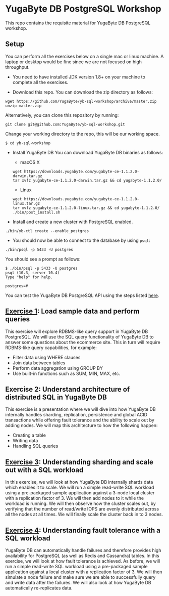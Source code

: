 # YugaByte DB PostgreSQL Workshop

This repo contains the requisite material for YugaByte DB PostgreSQL workshop.

## Setup

You can perform all the exercises below on a single mac or linux machine. A laptop or desktop would be fine since we are not focused on high throughput.

* You need to have installed JDK version 1.8+ on your machine to complete all the exercises.

* Download this repo. You can download the zip directory as follows:
```
wget https://github.com/YugaByte/yb-sql-workshop/archive/master.zip
unzip master.zip
```
Alternatively, you can clone this repository by running:
```
git clone git@github.com:YugaByte/yb-sql-workshop.git
```
Change your working directory to the repo, this will be our working space.
```
$ cd yb-sql-workshop
```

* Install YugaByte DB You can download YugaByte DB binaries as follows:

  * macOS X
  ```
  wget https://downloads.yugabyte.com/yugabyte-ce-1.1.2.0-darwin.tar.gz
  tar xvfz yugabyte-ce-1.1.2.0-darwin.tar.gz && cd yugabyte-1.1.2.0/
  ```

  * Linux
  ```
  wget https://downloads.yugabyte.com/yugabyte-ce-1.1.2.0-linux.tar.gz
  tar xvfz yugabyte-ce-1.1.2.0-linux.tar.gz && cd yugabyte-1.1.2.0/
  ./bin/post_install.sh
  ```

* Install and create a new cluster with PostgreSQL enabled.
```
./bin/yb-ctl create --enable_postgres
```

* You should now be able to connect to the database by using `psql`:
```
./bin/psql -p 5433 -U postgres
```

You should see a prompt as follows:
```
$ ./bin/psql -p 5433 -U postgres
psql (10.3, server 10.4)
Type "help" for help.

postgres=#
```

You can test the YugaByte DB PostgreSQL API using the steps listed [here](https://docs.yugabyte.com/latest/quick-start/test-postgresql/).

## [Exercise 1](query-using-bi-tools): Load sample data and perform queries

This exercise will explore RDBMS-like query support in YugaByte DB PostgreSQL. We will use the SQL query functionality of YugaByte DB to answer some questions about the ecommerce site. This in turn will require RDBMS-like query capabilities, for example:
* Filter data using WHERE clauses
* Join data between tables
* Perform data aggregation using GROUP BY
* Use built-in functions such as SUM, MIN, MAX, etc.

## Exercise 2: Understand architecture of distributed SQL in YugaByte DB

This exercise is a presentation where we will dive into how YugaByte DB internally handles sharding, replication, persistence and global ACID transactions while offering fault tolerance and the ability to scale out by adding nodes. We will map this architecture to how the following happen:
* Creating a table
* Writing data
* Handling SQL queries

## [Exercise 3](https://docs.yugabyte.com/latest/explore/postgresql/linear-scalability/): Understanding sharding and scale out with a SQL workload

In this exercise, we will look at how YugaByte DB internally shards data which enables it to scale. We will run a simple read-write SQL workload using a pre-packaged sample application against a 3-node local cluster with a replication factor of 3. We will then add nodes to it while the workload is running. We will then observe how the cluster scales out, by verifying that the number of read/write IOPS are evenly distributed across all the nodes at all times. We will finally scale the cluster back in to 3 nodes.


## [Exercise 4](https://docs.yugabyte.com/latest/explore/postgresql/fault-tolerance/): Understanding fault tolerance with a SQL workload

YugaByte DB can automatically handle failures and therefore provides high availability for PostgreSQL (as well as Redis and Cassandra) tables. In this exercise, we will look at how fault tolerance is achieved. As before, we will run a simple read-write SQL workload using a pre-packaged sample application against a local cluster with a replication factor of 3. We will then simulate a node failure and make sure we are able to successfully query and write data after the failures. We will also look at how YugaByte DB automatically re-replicates data.


